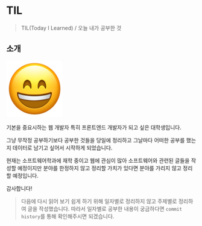 # TIL

> TIL(Today I Learned) / 오늘 내가 공부한 것

## 소개

<img src="profile.png" width="150px"/>

기본을 중요시하는 웹 개발자 특히 프론트엔드 개발자가 되고 싶은 대학생입니다.

그냥 무작정 공부하기보다 공부한 것들을 당일에 정리하고 그날마다 어떠한 공부를 했는지 데이터로 남기고 싶어서 시작하게 되었습니다.

현재는 소프트웨어학과에 재학 중이고 웹에 관심이 많아 소프트웨어와 관련된 글들을 작성할 예정이지만 분야를 한정하지 않고 정리할 가치가 있다면 분야를 가리지 않고 정리할 예정입니다.

감사합니다!

> 다음에 다시 읽어 보기 쉽게 하기 위해 일자별로 정리하지 않고 주제별로 정리하여 글을 작성했습니다. 따라서 일자별로 공부한 내용이 궁금하다면 `commit history`를 통해 확인해주시면 되겠습니다.
